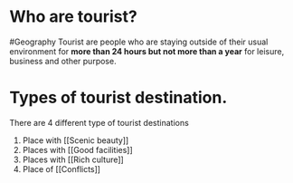 # Who are tourist?
#Geography 
Tourist are people who are staying outside of their usual environment for **more than 24 hours but not more than a year** for leisure, business and other purpose.

# Types of tourist destination.
There are 4 different type of tourist destinations
1. Place with [[Scenic beauty]]
2. Places with [[Good facilities]]
3. Places with [[Rich culture]]
4. Place of [[Conflicts]]
